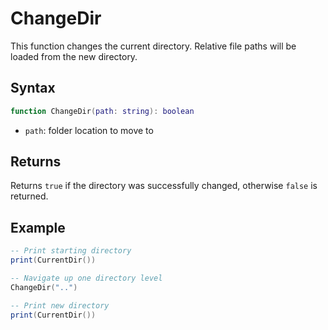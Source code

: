 # ChangeDir

This function changes the current directory. Relative file paths will be loaded from the new directory.

## Syntax

```lua
function ChangeDir(path: string): boolean
```

- `path`: folder location to move to

## Returns

Returns `true` if the directory was successfully changed, otherwise `false` is returned.

## Example

```lua
-- Print starting directory
print(CurrentDir())

-- Navigate up one directory level
ChangeDir("..")

-- Print new directory
print(CurrentDir())
```

